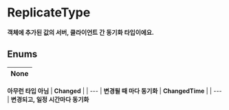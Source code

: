 # **ReplicateType**

 **객체에 추가된 값의 서버, 클라이언트 간 동기화 타입이에요.** 
## **Enums**

| __None__ |
| --- |
 **아무런 타입 아님** 
| __Changed__ |
| --- |
 **변경될 때 마다 동기화** 
| __ChangedTime__ |
| --- |
 **변경되고, 일정 시간마다 동기화** 
